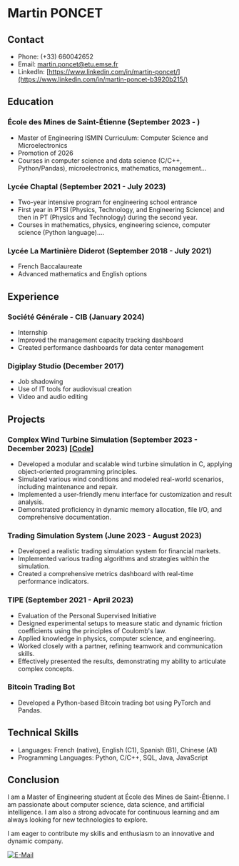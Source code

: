 # Martin PONCET

## Contact

* Phone: (+33) 660042652
* Email: martin.poncet@etu.emse.fr
* LinkedIn: [https://www.linkedin.com/in/martin-poncet/](https://www.linkedin.com/in/martin-poncet-b3920b215/)

## Education

### École des Mines de Saint-Étienne (September 2023 - )

* Master of Engineering ISMIN Curriculum: Computer Science and Microelectronics
* Promotion of 2026
* Courses in computer science and data science (C/C++, Python/Pandas), microelectronics, mathematics, management...

### Lycée Chaptal (September 2021 - July 2023)

* Two-year intensive program for engineering school entrance
* First year in PTSI (Physics, Technology, and Engineering Science) and then in PT (Physics and Technology) during the second year.
* Courses in mathematics, physics, engineering science, computer science (Python language)....

### Lycée La Martinière Diderot (September 2018 - July 2021)

* French Baccalaureate
* Advanced mathematics and English options

## Experience

### Société Générale - CIB (January 2024)

* Internship
* Improved the management capacity tracking dashboard
* Created performance dashboards for data center management

### Digiplay Studio (December 2017)

* Job shadowing
* Use of IT tools for audiovisual creation
* Video and audio editing

## Projects

### Complex Wind Turbine Simulation (September 2023 - December 2023) [[Code](https://github.com/MartinPoncet/Complex-Wind-Turbine-Simulation)]

* Developed a modular and scalable wind turbine simulation in C, applying object-oriented programming principles.
* Simulated various wind conditions and modeled real-world scenarios, including maintenance and repair.
* Implemented a user-friendly menu interface for customization and result analysis.
* Demonstrated proficiency in dynamic memory allocation, file I/O, and comprehensive documentation.

### Trading Simulation System (June 2023 - August 2023)

* Developed a realistic trading simulation system for financial markets.
* Implemented various trading algorithms and strategies within the simulation.
* Created a comprehensive metrics dashboard with real-time performance indicators.

### TIPE (September 2021 - April 2023)

* Evaluation of the Personal Supervised Initiative
* Designed experimental setups to measure static and dynamic friction coefficients using the principles of Coulomb's law.
* Applied knowledge in physics, computer science, and engineering.
* Worked closely with a partner, refining teamwork and communication skills.
* Effectively presented the results, demonstrating my ability to articulate complex concepts.

### Bitcoin Trading Bot

* Developed a Python-based Bitcoin trading bot using PyTorch and Pandas.

## Technical Skills

* Languages: French (native), English (C1), Spanish (B1), Chinese (A1)
* Programming Languages: Python, C/C++, SQL, Java, JavaScript

## Conclusion

I am a Master of Engineering student at École des Mines de Saint-Étienne. I am passionate about computer science, data science, and artificial intelligence. I am also a strong advocate for continuous learning and am always looking for new technologies to explore.

I am eager to contribute my skills and enthusiasm to an innovative and dynamic company.

[![E-Mail](https://img.shields.io/badge/email-martin.poncet@etu.emse.fr-c71610?style=flat-square&logo=gmail&logoColor=white)](mailto:martin.poncet@etu.emse.fr)
